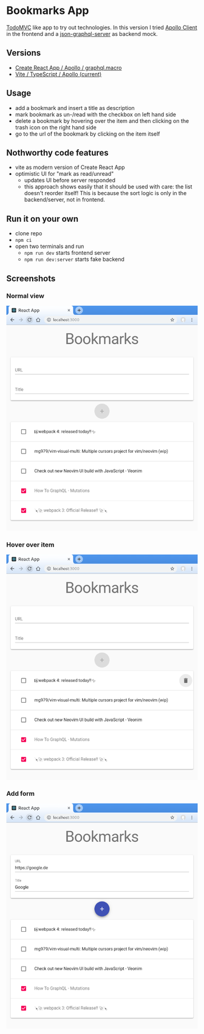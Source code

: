 # Bookmarks App

[TodoMVC](http://todomvc.com/) like app to try out technologies. In this version I tried [Apollo Client](https://www.apollographql.com/client/) in the frontend and a [json-graphql-server](https://github.com/marmelab/json-graphql-server) as backend mock.

## Versions

-   [Create React App / Apollo / graphql.macro](https://github.com/hoschi/bookmarks-app/tree/version/cra-2022)
-   [Vite / TypeScript / Apollo (current)](https://github.com/hoschi/bookmarks-app/tree/version/vite-ts-2024)

## Usage

-   add a bookmark and insert a title as description
-   mark bookmark as un-/read with the checkbox on left hand side
-   delete a bookmark by hovering over the item and then clicking on the trash icon on the right hand side
-   go to the url of the bookmark by clicking on the item itself

## Nothworthy code features

-   vite as modern version of Create React App
-   optimistic UI for "mark as read/unread"
    -   updates UI before server responded
    -   this approach shows easily that it should be used with care: the list doesn't reorder itself! This is because the sort logic is only in the backend/server, not in frontend.

## Run it on your own

-   clone repo
-   `npm ci`
-   open two terminals and run
    -   `npm run dev` starts frontend server
    -   `npm run dev:server` starts fake backend

## Screenshots

### Normal view

![normal view](./images/normal.png)

### Hover over item

![hover over item](./images/hover.png)

### Add form

![add form](./images/add.png)
